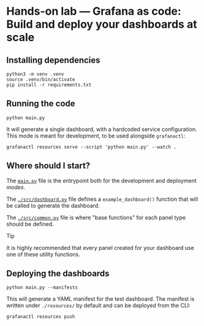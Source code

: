 # Hands-on lab — Grafana as code: Build and deploy your dashboards at scale

## Installing dependencies

```shell
python3 -m venv .venv
source .venv/bin/activate
pip install -r requirements.txt
```

## Running the code

```shell
python main.py
```

It will generate a single dashboard, with a hardcoded service configuration.
This mode is meant for development, to be used alongside `grafanactl`:

```shell
grafanactl resources serve --script 'python main.py' --watch .
```

## Where should I start?

The [`main.py`](./main.py) file is the entrypoint both for the development and
deployment *modes*.

The [`./src/dashboard.py`](./src/dashboard.py) file defines a `example_dashboard()`
function that will be called to generate the dashboard.

The [`./src/common.py`](./src/common.py) file is where "base functions" for each panel type should be defined.

> [!TIP]
> It is highly recommended that every panel created for your dashboard use one
> of these utility functions.

## Deploying the dashboards

```shell
python main.py --manifests
```

This will generate a YAML manifest for the test dashboard.
The manifest is written under `./resources/` by default and can be deployed
from the CLI:

```shell
grafanactl resources push
```
